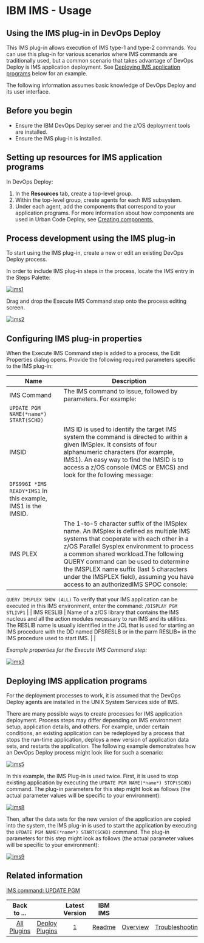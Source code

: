 
# IBM IMS - Usage

## Using the IMS plug-in in DevOps Deploy

This IMS plug-in allows execution of IMS type-1 and type-2 commands. You can use this plug-in for various scenarios where IMS commands are traditionally used, but a common scenario that takes advantage of DevOps Deploy is IMS application deployment. See [Deploying IMS application programs](#deploy_application) below for an example.


The following information assumes basic knowledge of DevOps Deploy and its user interface.


## Before you begin

* Ensure the IBM DevOps Deploy server and the z/OS deployment tools are installed.
* Ensure the IMS plug-in is installed.


## Setting up resources for IMS application programs

In DevOps Deploy:

1. In the **Resources** tab, create a top-level group.
2. Within the top-level group, create agents for each IMS subsystem.
3. Under each agent, add the components that correspond to your application programs. For more information about how components are used in Urban Code Deploy, see [Creating components.](https://www.ibm.com/docs/en/urbancode-deploy/7.2.3?topic=deployment-components)


## Process development using the IMS plug-in

To start using the IMS plug-in, create a new or edit an existing DevOps Deploy process.

In order to include IMS plug-in steps in the process, locate the IMS entry in the Steps Palette:

[![ims1](media/ims1.png)](media/ims1.png)

Drag and drop the Execute IMS Command step onto the process editing screen.

[![ims2](media/ims2.png)](media/ims2.png)


## Configuring IMS plug-in properties

When the Execute IMS Command step is added to a process, the Edit Properties dialog opens. Provide the following required parameters specific to the IMS plug-in:


| Name | Description |
| --- | --- |
| IMS Command | The IMS command to issue, followed by parameters. For example:
`UPDATE PGM NAME(*name*) START(SCHD)` |
| IMSID | IMS ID is used to identify the target IMS system the command is directed to within a given IMSplex. It consists of four alphanumeric characters (for example, IMS1). An easy way to find the IMSID is to access a z/OS console (MCS or EMCS) and look for the following message:
`DFS996I *IMS READY*IMS1`  In this example, IMS1 is the IMSID. |
| IMS PLEX | The 1-to-5 character suffix of the IMSplex name. An IMSplex is defined as multiple IMS systems that cooperate with each other in a z/OS Parallel Sysplex environment to process a common shared workload.The following QUERY command can be used to determine the IMSPLEX name suffix (last 5 characters under the IMSPLEX field), assuming you have access to an authorizedIMS SPOC console:
`QUERY IMSPLEX SHOW (ALL)` To verify that your IMS application can be executed in this IMS environment, enter the command:
`/DISPLAY PGM STLIVP1` |
| IMS RESLIB | Name of a z/OS library that contains the IMS nucleus and all the action modules necessary to run IMS and its utilities. The RESLIB name is usually identified in the JCL that is used for starting an IMS procedure with the DD named DFSRESLB or in the parm RESLIB= in the IMS procedure used to start IMS. |
|

*Example properties for the Execute IMS Command step:*

[![ims3](media/ims3.png)](media/ims3.png)



## Deploying IMS application programs

For the deployment processes to work, it is assumed that the DevOps Deploy agents are installed in the UNIX System Services side of IMS.

There are many possible ways to create processes for IMS application deployment. Process steps may differ depending on IMS environment setup, application details, and others. For example, under certain conditions, an existing application can be redeployed by a process that stops the run-time application, deploys a new version of application data sets, and restarts the application. The following example demonstrates how an DevOps Deploy process might look like for such a scenario:

[![ims5](media/ims5.png)](media/ims5.png)

In this example, the IMS Plug-in is used twice. First, it is used to stop existing application by executing the `UPDATE PGM NAME(*name*) STOP(SCHD)` command. The plug-in parameters for this step might look as follows (the actual parameter values will be specific to your environment):

[![ims8](media/ims8.png)](media/ims8.png)

Then, after the data sets for the new version of the application are copied into the system, the IMS plug-in is used to start the application by executing the `UPDATE PGM NAME(*name*) START(SCHD)` command. The plug-in parameters for this step might look as follows (the actual parameter values will be specific to your environment):

[![ims9](media/ims9.png)](media/ims9.png)

## Related information

[IMS command: UPDATE PGM](http://www-01.ibm.com/support/knowledgecenter/SSEPH2_13.1.0/com.ibm.ims13.doc.cr/imscmds/ims_updatepgm.htm)


|Back to ...||Latest Version|IBM IMS |||||
| :---: | :---: | :---: | :---: | :---: | :---: | :---: | :---: |
|[All Plugins](../../index.md)|[Deploy Plugins](../README.md)|[1](https://raw.githubusercontent.com/UrbanCode/IBM-UCD-PLUGINS/main/files/IMSz/IMS_Plugin_v1.zip)|[Readme](README.md)|[Overview](overview.md)|[Troubleshooting](troubleshooting.md)|[Steps](steps.md)|[Downloads](downloads.md)|
